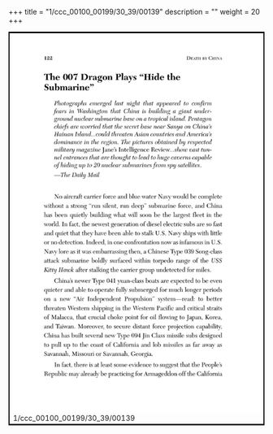+++
title = "1/ccc_00100_00199/30_39/00139"
description = ""
weight = 20
+++

<table style="border:2px solid black;max-width:800px;max-height:800px;" 
><tr><td>
<img class="center-fit-jpg"
src="/jpg_/out_jpg_dbc_139.jpg">
1/ccc_00100_00199/30_39/00139
</img></td></tr></table>
